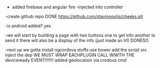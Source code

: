 - added firebase and angular fire
	-injected into controller

-create github repo 
DONE
https://github.com/stavinopolis/cheeks.git

-is android added?
yes

-we will start by building a page with two buttons
one to get info
another to send it
there will also be a display of the info (just made an h1)
DONESO

-next up we gotta install ngcordova stuffs
use bower
add the script src
inject the dep
WE MUST WRAP EACHPLUGIN CALL WIWTH THE deviceready EVENT!!!!!!!
added geolocation via crodova cmd 







